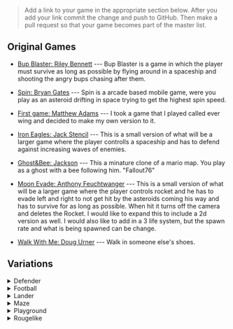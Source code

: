 >Add a link to your game in the appropriate section below. After you add your link commit the change and push to GitHub. Then make a pull request so that your game becomes part of the master list.

## Original Games

  * [Bup Blaster: Riley Bennett](https://RileyBennett.github.io/BupBlaster/index.html) --- Bup Blaster is a game in which the player must survive as long as possible by flying around in a spaceship and shooting the angry bups chasing after them.

  * [Spin: Bryan Gates](https://revo1utionn.github.io/GameSpin/index.html) --- Spin is a arcade based mobile game, were you play as an asteroid drifting in space trying to get the highest spin speed.

  * [First game: Matthew Adams](https://adam1354.github.io/FirstGame/index.html) --- I took a game that I played called ever wing and decided to make my own version to it.

  * [Iron Eagles: Jack Stencil]() --- This is a small version of what will be a larger game where the player controlls a spaceship and has to defend against increasing waves of enemies.
  
  * [Ghost&Bee: Jackson]() --- This a minature clone of a mario map. You play as a ghost with a bee following him. "Fallout76"

  * [Moon Evade: Anthony Feuchtwanger](https://github.com/Buddy312/Adv-Game-Final/) --- This is a small version of what will be a larger game where the player controls rocket and he has to evade left and right to not get hit by the asteroids coming his way and has to survive for as long as possible. When hit it turns off the camera and deletes the Rocket. I would like to expand this to include a 2d version as well. I would also like to add in a 3 life system, but the spawn rate and what is being spawned can be change.

* [Walk With Me: Doug Urner](Games/WalkWithMe/index.html) --- Walk in someone else's shoes.
  

## Variations

<details>
  <summary markdown="span">
    Defender
  </summary>
  
  * [Defender: Doug Urner](https://douglasurner.github.io/prototypes/Defender/index.html) --- I modified this game to use the night sky background, I thought that that would look better with the laser. The next thing I want to fix is the way the game ends.
  
  * [Defender: Matthew Kincaid](https://github.com/Matthew-Kincaid/Matthew-Kincaid.github.io) --- I changed the creation rate for the cannon from 0.4 to 0.25. The next thing i did was change the rotation spped of the player from 25 to 40. Finally I made changed the winner score from 5 to 25. 
  
</details>

<details>
  <summary markdown="span">
    Football
  </summary>
  
* [Football: Hayden Robinson](https://unwantedgamemaker.github.io/Football/index.html) --- I fixed the bugs and changed the playing fiel to make it harder.

* [Football: Kaleb Carbone](FailFasterStudios.github.io") --- I did a bug fix with the goals, and how if you run in to them they add a point. I fixed that and made the game a bit harder and entertaining!

* [football: Colby Starkel](https://ColbyStarkel.github.io/WebGL/index.html) --- I made there be more characters in the game. 
</details>

<details>
  <summary markdown="span">
    Lander
  </summary>
    
 * [Lander: Andrew Mattucci](https://andrewmattucci.github.io/Final/index.html) --- I changed a few minor things having to do with rotation and speed of the player. 

 * [Lander: Liam Pratt](https://CaptainLeemo.github.io/buiuld/index.html) --- In "Lander", you have to move a space ship from one point to another. There are obstacles blocking the end point, so it isn't as easy as it sounds.
 
 * [Lander: Alex Young](young0904.github.io lander) --- i changed the speed of the ship so that is it more easier to move around the play area.
 
 * [Lander: Isaiah Montez](https://isaiahmontez.github.io/Lander/index.html)--- work on the controls

</details>

<details>
  <summary markdown="span">
    Maze
  </summary>
  
</details>

<details>
  <summary markdown="span">
    Playground
  </summary>
  
</details>

<details>
  <summary markdown="span">
    Rougelike
  </summary>
  
  * [Rougelike: Heaven Mize](https://myzer0soul0902.github.io/GameBuild/index.html) --- I'm planning on editing Rougelike to have a proper ending.
  
  * [Rougelike: Doug Urner]() --- Working on adding a second level.
  

